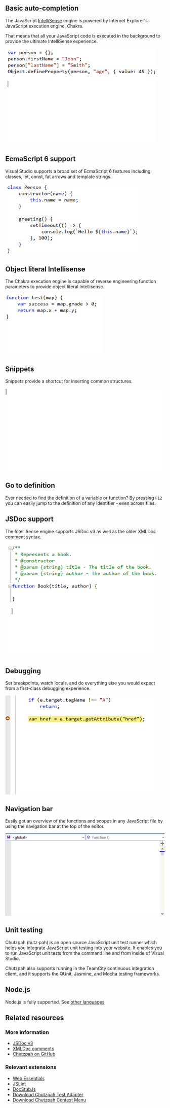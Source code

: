 <properties
			pageTitle="JavaScript"
			description="The new JavaScript editor in Visual Studio supports EcmaScript 6 and has the most advanced Intellisense engine on the market."
			slug="javascript"
			order="300"
			keywords="javascript, jscript, script, dhtml, es3, es5, es6"
/>

## Basic auto-completion
The JavaScript [IntelliSense](https://msdn.microsoft.com/library/hcw1s69b.aspx) engine is powered by Internet Explorer's JavaScript execution engine, Chakra. 

That means that all your JavaScript code is executed in the background to provide the ultimate IntelliSense experience.

![JavaScript basic auto completion](_assets/javascript-basic-auto-completion.gif)

## EcmaScript 6 support
Visual Studio supports a broad set of EcmaScript 6 features including classes, let, const, fat arrows and template strings.

![EcmaScript 6 support](_assets/javascript-es6.png)

## Object literal Intellisense
The Chakra execution engine is capable of reverse engineering function parameters to provide object literal Intellisense.

![Object literal Intellisense](_assets/javascript-object-literal-intellisense.gif)

## Snippets
Snippets provide a shortcut for inserting common structures.

![JavaScript snippets](_assets/javascript-snippets.gif)

## Go to definition
Ever needed to find the definition of a variable or function? By pressing `F12` you can easily jump to the definition of any identifier - even across files.

## JSDoc support
The IntelliSense engine supports JSDoc v3 as well as the older XMLDoc comment syntax.

![JavaScript JSDoc support](_assets/javascript-jsdoc.gif)

## Debugging
Set breakpoints, watch locals, and do everything else you would expect from a first-class debugging experience.

![JavaScript debugging](_assets/javascript-debugging.gif)

## Navigation bar
Easily get an overview of the functions and scopes in any JavaScript file by using the navigation bar at the top of the editor.

![JavaScript navigation bar](_assets/javascript-navigation-bar.gif)

## Unit testing
Chutzpah (hutz·pah) is an open source JavaScript unit test runner which helps you integrate JavaScript unit testing into your website. It enables you to run JavaScript unit tests from the command line and from inside of Visual Studio. 

Chutzpah also supports running in the TeamCity continuous integration client, and it supports the QUnit, Jasmine, and Mocha testing frameworks.

## Node.js
Node.js is fully supported. See [other languages](/languages/other/#node.js)

<aside role="complementary">

## Related resources

<section>

### More information

- [JSDoc v3](http://usejsdoc.org/)
- [XMLDoc comments](https://msdn.microsoft.com/en-us/library/bb514138.aspx)
- [Chutzpah on GitHub](https://github.com/mmanela/chutzpah/)
</section>

<section>

### Relevant extensions

- [Web Essentials](https://visualstudiogallery.msdn.microsoft.com/ee6e6d8c-c837-41fb-886a-6b50ae2d06a2)
- [JSLint](https://visualstudiogallery.msdn.microsoft.com/ede12aa8-0f80-4e6f-b15c-7a8b3499370e)
- [DocStubJs](https://visualstudiogallery.msdn.microsoft.com/0cb7304b-ad78-4283-ba2b-42804657fcdd)
- [Download Chutzpah Test Adapter](https://visualstudiogallery.msdn.microsoft.com/f8741f04-bae4-4900-81c7-7c9bfb9ed1fe)
- [Download Chutzpah Context Menu](https://visualstudiogallery.msdn.microsoft.com/71a4e9bd-f660-448f-bd92-f5a65d39b7f0)
</section>

</aside>